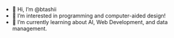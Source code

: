 - 👋 Hi, I’m @btashii
- 👀 I’m interested in programming and computer-aided design!
- 🌱 I’m currently learning about AI, Web Development, and data management. 

<!---
btashii/btashii is a ✨ special ✨ repository because its `README.md` (this file) appears on your GitHub profile.
You can click the Preview link to take a look at your changes.
--->
